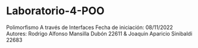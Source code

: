 # Laboratorio-4-POO
Polimorfismo A través de Interfaces
Fecha de iniciación: 08/11/2022
Autores: Rodrigo Alfonso Mansilla Dubón 22611 & Joaquin Aparicio Sinibaldi 22683
